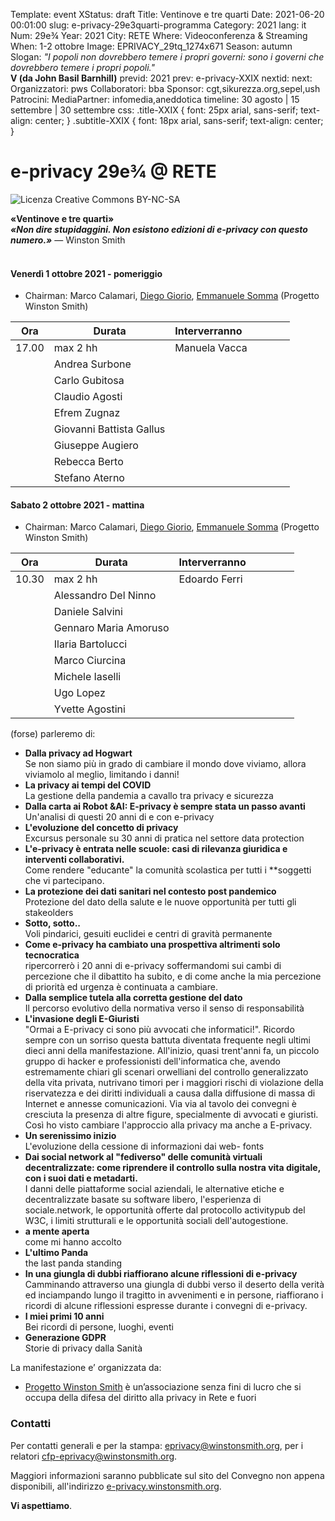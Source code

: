 Template: event
XStatus: draft
Title: Ventinove e tre quarti
Date: 2021-06-20 00:01:00
slug: e-privacy-29e3quarti-programma
Category: 2021
lang: it
Num: 29e¾
Year: 2021
City: RETE
Where: Videoconferenza & Streaming
When: 1-2 ottobre
Image: EPRIVACY_29tq_1274x671
Season: autumn
Slogan: <i>"I popoli non dovrebbero temere i propri governi: sono i governi che dovrebbero temere i propri popoli."</i><br/><b>V (da John Basil Barnhill)</b>
previd: 2021
prev: e-privacy-XXIX
nextid:
next:
Organizzatori: pws
Collaboratori: bba
Sponsor: cgt,sikurezza.org,sepel,ush
Patrocini:
MediaPartner: infomedia,aneddotica
timeline: 30 agosto | 15 settembre | 30 settembre
css: .title-XXIX { font: 25px arial, sans-serif; text-align: center; }   .subtitle-XXIX { font: 18px arial, sans-serif; text-align: center; }

# e-privacy 29e¾ @ RETE

![Licenza Creative Commons BY-NC-SA](images/editions/EPRIVACY_29tq_title_gold.jpg "e-privacy 29¾")

<div class="title-XXIX"><b>«Ventinove e tre quarti»</b></div>
<div class="subtitle-XXIX"><b><i>«Non dire stupidaggini. Non esistono edizioni di e-privacy con questo numero.»</i></b> — Winston Smith</div>
<br/>

#### <a name="vem"></a>Venerdì 1 ottobre 2021 - pomeriggio

<!-- iframe width="560" height="315" src="https://www.youtube-nocookie.com/embed/U76hIPUhL4s?controls=0" title="YouTube video player" frameborder="0" allow="accelerometer; autoplay; clipboard-write; encrypted-media; gyroscope; picture-in-picture" allowfullscreen X /iframe -->

* Chairman: <a src="/e-privacy-XXIX-relatori.html#calamari">Marco Calamari</a>, <a href="/e-privacy-XXIX-relatori.html#giorio">Diego Giorio</a>, <a href="/e-privacy-XXIX-relatori.html#somma">Emmanuele Somma</a> (Progetto Winston Smith)

**Ora** | Durata | **Interverranno**&nbsp;&nbsp;&nbsp;&nbsp;&nbsp;&nbsp;&nbsp;&nbsp;&nbsp;&nbsp;&nbsp;&nbsp;&nbsp;&nbsp;&nbsp;&nbsp;
------- | --- | -------
17.00 | max 2 hh| Manuela Vacca
|| Andrea Surbone
|| Carlo Gubitosa
|| Claudio Agosti
|| Efrem Zugnaz
|| Giovanni Battista Gallus
|| Giuseppe Augiero
|| Rebecca Berto
|| Stefano Aterno


#### <a name="sab"></a>Sabato 2 ottobre 2021 - mattina

* Chairman: <a src="/e-privacy-XXIX-relatori.html#calamari">Marco Calamari</a>, <a href="/e-privacy-XXIX-relatori.html#giorio">Diego Giorio</a>, <a href="/e-privacy-XXIX-relatori.html#somma">Emmanuele Somma</a> (Progetto Winston Smith)

**Ora** | Durata | **Interverranno**&nbsp;&nbsp;&nbsp;&nbsp;&nbsp;&nbsp;&nbsp;&nbsp;&nbsp;&nbsp;&nbsp;&nbsp;&nbsp;&nbsp;&nbsp;&nbsp;
------- | --- | -------
10.30 | max 2 hh | Edoardo Ferri
|| Alessandro Del Ninno
|| Daniele Salvini
|| Gennaro Maria Amoruso
|| Ilaria Bartolucci
|| Marco Ciurcina
|| Michele Iaselli
|| Ugo Lopez
|| Yvette Agostini

(forse) parleremo di:

 - **Dalla privacy ad Hogwart**<br/>Se non siamo più in grado di cambiare il mondo dove viviamo, allora viviamolo al meglio, limitando i danni!
 - **La privacy ai tempi del COVID**<br/>La gestione della pandemia a cavallo tra privacy e sicurezza
 - **Dalla carta ai Robot &AI: E-privacy è sempre stata un passo avanti**<br/>Un'analisi di questi 20 anni di e con e-privacy
 - **L'evoluzione del concetto di privacy**<br/>Excursus personale su 30 anni di pratica nel settore data protection
 - **L'e-privacy è entrata nelle scuole: casi di rilevanza giuridica e interventi collaborativi.**<br/>Come rendere "educante" la comunità scolastica per tutti i **soggetti che vi partecipano.
 - **La protezione dei dati sanitari nel contesto post pandemico**<br/>Protezione del dato della salute e le nuove opportunità per tutti gli stakeolders
 - **Sotto, sotto..**<br/>Voli pindarici, gesuiti euclidei e centri di gravità permanente
 - **Come e-privacy ha cambiato una prospettiva altrimenti solo tecnocratica**<br/>ripercorrerò i 20 anni di e-privacy soffermandomi sui cambi di percezione che il dibattito ha subito, e di come anche la mia percezione di priorità ed urgenza è continuata a cambiare.
 - **Dalla semplice tutela alla corretta gestione del dato**<br/>Il percorso evolutivo della normativa verso il senso di responsabilità
 - **L'invasione degli E-Giuristi**<br/>"Ormai a E-privacy ci sono più avvocati che informatici!". Ricordo sempre con un sorriso questa battuta diventata frequente negli ultimi dieci anni della manifestazione. All'inizio, quasi trent'anni fa, un piccolo gruppo di hacker e professionisti dell'informatica che, avendo estremamente chiari gli scenari orwelliani del controllo generalizzato della vita privata, nutrivano timori per i maggiori rischi di violazione della riservatezza e dei diritti individuali a causa dalla diffusione di massa di Internet e annesse comunicazioni. Via via al tavolo dei convegni è cresciuta la presenza di altre figure, specialmente di avvocati e giuristi. Così ho visto cambiare l'approccio alla privacy ma anche a E-privacy.
 - **Un serenissimo inizio**<br/>L'evoluzione della cessione di informazioni dai web- fonts
 - **Dai social network al "fediverso" delle comunità virtuali decentralizzate: come riprendere il controllo sulla nostra vita digitale, con i suoi dati e metadarti.**<br/>I danni delle piattaforme social aziendali, le alternative etiche e decentralizzate basate su software libero, l'esperienza di sociale.network, le opportunità offerte dal protocollo activitypub del W3C, i limiti strutturali e le opportunità sociali dell'autogestione.
 - **a mente aperta**<br/>come mi hanno accolto
 - **L'ultimo Panda**<br/>the last panda standing
 - **In una giungla di dubbi riaffiorano alcune riflessioni di e-privacy**<br/>Camminando attraverso una giungla di dubbi verso il deserto della verità ed inciampando lungo il tragitto in avvenimenti e in persone, riaffiorano i ricordi di alcune riflessioni espresse durante i convegni di e-privacy.
 - **I miei primi 10 anni**<br/>Bei ricordi di persone, luoghi, eventi
 - **Generazione GDPR**<br/>Storie di privacy dalla Sanità



La manifestazione e’ organizzata da:

 - [Progetto Winston Smith](http://pws.winstonsmith.org/) è un’associazione senza fini di lucro che si occupa della difesa del diritto alla privacy in Rete e fuori


### Contatti

Per contatti generali e per la
stampa: [eprivacy@winstonsmith.org](mailto:eprivacy@winstonsmith.org),
per i relatori
[cfp-eprivacy@winstonsmith.org](mailto:cfp-eprivacy@winstonsmith.org).

Maggiori informazioni saranno pubblicate sul sito del Convegno non appena
disponibili, all'indirizzo [e-privacy.winstonsmith.org](http://e-privacy.winstonsmith.org).

**Vi aspettiamo**.
